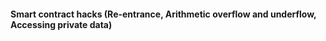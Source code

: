 <h4>Smart contract hacks (Re-entrance, Arithmetic overflow and underflow, Accessing private data)</h4>
